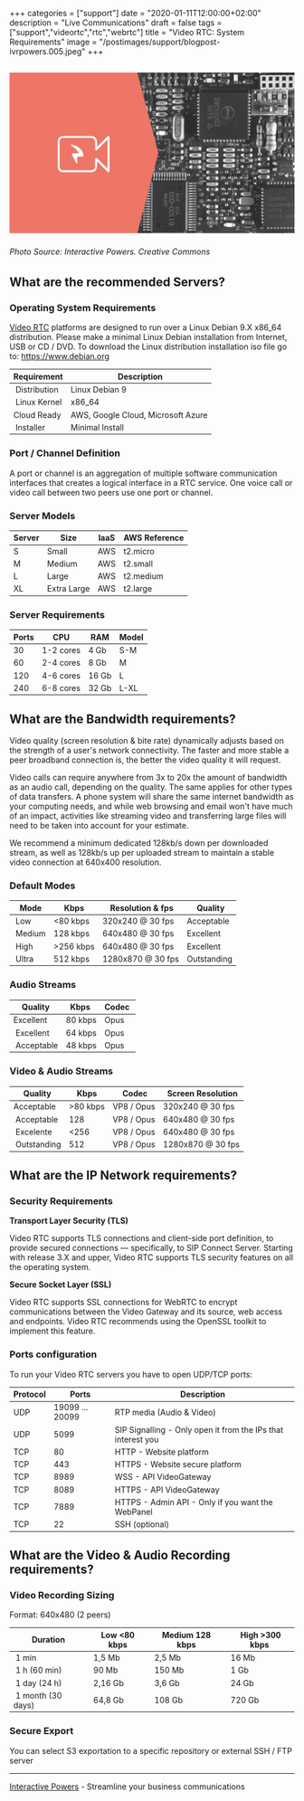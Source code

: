 +++
categories = ["support"]
date = "2020-01-11T12:00:00+02:00"
description = "Live Communications"
draft = false
tags = ["support","videortc","rtc","webrtc"]
title = "Video RTC: System Requirements"
image = "/postimages/support/blogpost-ivrpowers.005.jpeg"
+++

![Video RTC: System Requirements](/postimages/support/blogpost-ivrpowers.005.jpeg)
------------
###### Photo Source: Interactive Powers. Creative Commons

##	What are the recommended Servers?

###	Operating System Requirements

[Video RTC](https://www.ivrpowers.com/videortc/) platforms are designed to run over a Linux Debian 9.X x86_64 distribution. Please make a minimal Linux Debian installation from Internet, USB or CD / DVD. To download the Linux distribution installation iso file go to: https://www.debian.org 

| Requirement | Description |
|-----------|-----------|
| Distribution | Linux Debian 9 |
| Linux Kernel | x86_64 |
| Cloud Ready | AWS, Google Cloud, Microsoft Azure |
| Installer | Minimal Install |

###	Port / Channel Definition

A port or channel is an aggregation of multiple software communication interfaces that creates a logical interface in a RTC service. One voice call or video call between two peers use one port or channel.

###	Server Models

| Server	| Size	| IaaS	| AWS Reference	|
|-----------|-----------|-----------|-----------|
| S	| Small	| AWS	| t2.micro |
| M	| Medium	| AWS	| t2.small |
| L	| Large	| AWS	| t2.medium |
| XL	| Extra Large	| AWS	| t2.large |

###	Server Requirements

| Ports	| CPU	| RAM	| Model	|
|-----------|-----------|-----------|-----------|
| 30	| 1-2 cores | 4 Gb	| S-M |
| 60	| 2-4 cores | 8 Gb	| M |
| 120	 | 4-6 cores |16 Gb	| L |
| 240	 | 6-8 cores	 | 32 Gb	| L-XL |

##	What are the Bandwidth requirements?

Video quality (screen resolution & bite rate) dynamically adjusts based on the strength of a user's network connectivity. The faster and more stable a peer broadband connection is, the better the video quality it will request.

Video calls can require anywhere from 3x to 20x the amount of bandwidth as an audio call, depending on the quality.  The same applies for other types of data transfers. A phone system will share the same internet bandwidth as your computing needs, and while web browsing and email won't have much of an impact, activities like streaming video and transferring large files will need to be taken into account for your estimate.

We recommend a minimum dedicated 128kb/s down per downloaded stream, as well as 128kb/s up per uploaded stream to maintain a stable video connection at 640x400 resolution.

###	Default Modes

| Mode | Kbps | Resolution & fps | Quality |
|-----------|-----------|-----------|-----------|
| Low | <80 kbps | 320x240 @ 30 fps | Acceptable |
| Medium | 128 kbps | 640x480 @ 30 fps | Excellent |
| High | >256 kbps | 640x480 @ 30 fps | Excellent |
| Ultra | 512 kbps | 1280x870 @ 30 fps | Outstanding |

###	Audio Streams

| Quality | Kbps | Codec |
|-----------|-----------|-----------|
| Excellent | 80 kbps | Opus |
| Excellent | 64 kbps | Opus | 
| Acceptable | 48 kbps | Opus |

###	Video & Audio Streams

| Quality | Kbps | Codec | Screen Resolution |
|-----------|-----------|-----------|-----------|
| Acceptable | >80 kbps | VP8 / Opus | 320x240 @ 30 fps |
| Acceptable | 128 | VP8 / Opus | 640x480 @ 30 fps |
| Excelente | <256 | VP8 / Opus | 640x480 @ 30 fps |
| Outstanding | 512 | VP8 / Opus | 1280x870 @ 30 fps |


##	What are the IP Network requirements?

###	Security Requirements

**Transport Layer Security (TLS)**

Video RTC supports TLS connections and client-side port definition, to provide secured connections — specifically, to SIP Connect Server. Starting with release 3.X and upper, Video RTC supports TLS security features on all the operating system. 

**Secure Socket Layer (SSL)**

Video RTC supports SSL connections for WebRTC to encrypt communications between the Video Gateway and its source, web access and endpoints. Video RTC recommends using the OpenSSL toolkit to implement this feature.

###	Ports configuration

To run your Video RTC servers you have to open UDP/TCP ports:

| Protocol | Ports | Description |
|-----------|-----------|-----------|
| UDP | 19099 ...  20099 | RTP media (Audio & Video) |
| UDP | 5099 | SIP Signalling - Only open it from the IPs that interest you |
| TCP | 80 | HTTP - Website platform |
| TCP | 443 | HTTPS - Website secure platform |
| TCP | 8989 | WSS - API VideoGateway |
| TCP | 8089 | HTTPS - API VideoGateway |
| TCP | 7889 | HTTPS - Admin API - Only if you want the WebPanel |
| TCP | 22          | SSH (optional) |

##	What are the Video & Audio Recording requirements?

###	Video Recording Sizing

Format: 640x480 (2 peers)

| Duration | Low <80 kbps | Medium 128 kbps | High >300 kbps |
|-----------|-----------|-----------|-----------|
| 1 min | 1,5 Mb | 2,5 Mb | 16 Mb |
| 1 h (60 min) | 90 Mb | 150 Mb | 1 Gb |
| 1 day (24 h) | 2,16 Gb | 3,6 Gb | 24 Gb |
| 1 month (30 days) | 64,8 Gb | 108 Gb | 720 Gb |

###	Secure Export

You can select S3 exportation to a specific repository or external SSH / FTP server

---
[Interactive Powers](http://www.ivrpowers.com/) - Streamline your business communications

